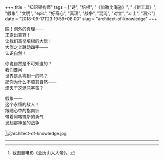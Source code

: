 +++
title = "知识架构师"
tags = ["诗", "培根", "《加勒比海盗》", "《新工具》", "假象", "文明", "epic", "好奇心", "真理", "战争", "混沌", "对立", "斗士", "洞穴"]
date = "2018-09-17T23:19:59+08:00"
slug = "architect-of-knowledge"
+++

瞧！洞外的真理——  
正露出真容！  
让我们高举培根的大旗！  
大旗之上跳动四字——  
认识自然！

你说自然是不可知道的？  
我们要问  
世界是从零到一的吗？  
那你为什么不顺其自然——  
湮灭于这混沌宇宙？

假象——  
这个永恒的敌人！  
跟随心中的指南针  
带着阿喀琉斯的勇气  
发起那神圣的战争

[^1]![architect-of-knowledge.jpg](/images/architect-of-knowledge.jpg)

---

[^1]: 截图自电影《亚历山大大帝》。
